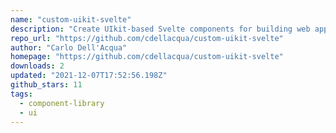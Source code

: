 ```yaml
---
name: "custom-uikit-svelte"
description: "Create UIkit-based Svelte components for building web applications."
repo_url: "https://github.com/cdellacqua/custom-uikit-svelte"
author: "Carlo Dell'Acqua"
homepage: "https://github.com/cdellacqua/custom-uikit-svelte"
downloads: 2
updated: "2021-12-07T17:52:56.198Z"
github_stars: 11
tags: 
  - component-library
  - ui
---
```

